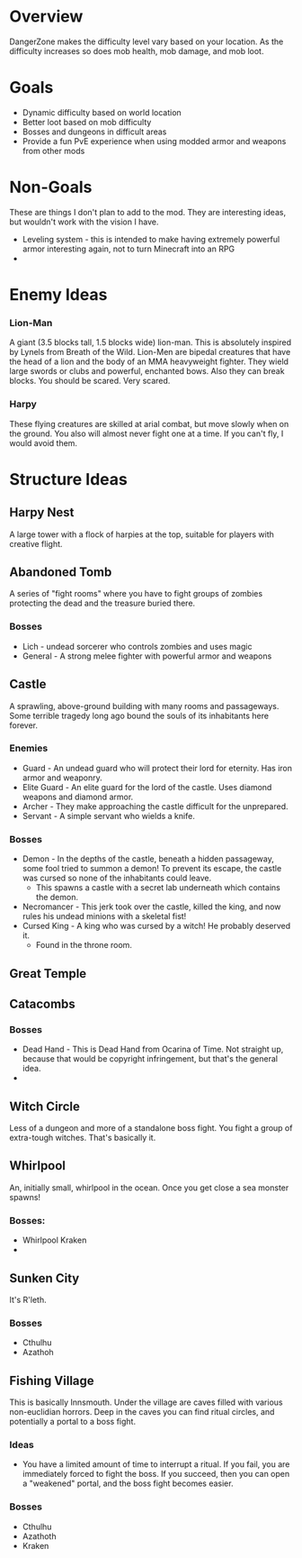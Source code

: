 
# Overview
DangerZone makes the difficulty level vary based on your location.
As the difficulty increases so does mob health, mob damage, and
mob loot.

# Goals
- Dynamic difficulty based on world location
- Better loot based on mob difficulty
- Bosses and dungeons in difficult areas
- Provide a fun PvE experience when using modded armor and weapons
  from other mods

# Non-Goals
These are things I don't plan to add to the mod. They are interesting ideas,
but wouldn't work with the vision I have. 
- Leveling system - this is intended to make having extremely powerful
  armor interesting again, not to turn Minecraft into an RPG
- 

# Enemy Ideas
### Lion-Man
A giant (3.5 blocks tall, 1.5 blocks wide) lion-man. This is absolutely inspired
by Lynels from Breath of the Wild. Lion-Men are bipedal creatures that have the
head of a lion and the body of an MMA heavyweight fighter. They wield large swords
or clubs and powerful, enchanted bows. Also they can break blocks. You should
be scared. Very scared.

### Harpy
These flying creatures are skilled at arial combat, but move slowly when on
the ground. You also will almost never fight one at a time. If you can't fly,
I would avoid them. 

# Structure Ideas
## Harpy Nest
A large tower with a flock of harpies at the top, suitable
for players with creative flight.

## Abandoned Tomb
A series of "fight rooms" where you have to fight groups of zombies protecting
the dead and the treasure buried there.

### Bosses
- Lich - undead sorcerer who controls zombies and uses magic
- General - A strong melee fighter with powerful armor and weapons

## Castle
A sprawling, above-ground building with many rooms and passageways. Some
terrible tragedy long ago bound the souls of its inhabitants here forever.

### Enemies
- Guard - An undead guard who will protect their lord for eternity.
  Has iron armor and weaponry.
- Elite Guard - An elite guard for the lord of the castle. Uses diamond
  weapons and diamond armor.
- Archer - They make approaching the castle difficult for the unprepared.
- Servant - A simple servant who wields a knife.

### Bosses
- Demon - In the depths of the castle, beneath a hidden passageway, some
  fool tried to summon a demon! To prevent its escape, the castle was cursed
  so none of the inhabitants could leave.
  - This spawns a castle with a secret lab underneath which contains the demon.
- Necromancer - This jerk took over the castle, killed the king, and now rules
  his undead minions with a skeletal fist!
- Cursed King - A king who was cursed by a witch! He probably deserved it.
  - Found in the throne room.

## Great Temple


## Catacombs

### Bosses
- Dead Hand - This is Dead Hand from Ocarina of Time. Not straight up, because that would be
  copyright infringement, but that's the general idea.
- 

## Witch Circle
Less of a dungeon and more of a standalone boss fight. You fight a group of extra-tough
witches. That's basically it.


## Whirlpool
An, initially small, whirlpool in the ocean. Once you get close a sea monster spawns!

### Bosses:
- Whirlpool Kraken
- 

## Sunken City
It's R'leth. 

### Bosses
- Cthulhu
- Azathoh

## Fishing Village
This is basically Innsmouth. Under the village are caves filled with various non-euclidian
horrors. Deep in the caves you can find ritual circles, and potentially a portal to a boss
fight.

### Ideas
- You have a limited amount of time to interrupt a ritual. If you fail, you are immediately
  forced to fight the boss. If you succeed, then you can open a "weakened" portal, and
  the boss fight becomes easier.

### Bosses
- Cthulhu
- Azathoth
- Kraken
